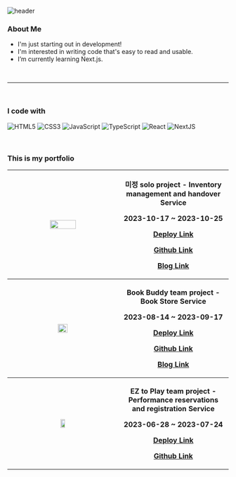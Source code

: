 ![header](https://capsule-render.vercel.app/api?type=waving&text=Hello,%World!&fontSize=20&color=auto&fontAlign=90&fontAlignY=25)


<h3> About Me </h3>

- I'm just starting out in development!
- I'm interested in writing code that's easy to read and usable.
- I’m currently learning Next.js.
<br />

-------

<br />

<h3> I code with </h3>

![HTML5](https://img.shields.io/badge/-HTML5-F05032?style=for-the-badge&logo=html5&logoColor=ffffff)
![CSS3](https://img.shields.io/badge/-CSS3-007ACC?style=for-the-badge&logo=css3)
![JavaScript](https://img.shields.io/badge/-JavaScript-%23F7DF1C?style=for-the-badge&logo=javascript&logoColor=000000&labelColor=%23F7DF1C&color=%23FFCE5A)
![TypeScript](https://img.shields.io/badge/-TypeScript-007ACC?style=for-the-badge&logo=typescript&logoColor=white)
![React](https://img.shields.io/badge/-React-222222?style=for-the-badge&logo=react)
![NextJS](https://img.shields.io/badge/-Next.JS-222222?style=for-the-badge&logo=next.js)

<br />

<h3> This is my portfolio </h3>

<table>
  <tbody>
    <tr>
      <th width='50%'><img src='https://github.com/AngryDoggaebi/AngryDoggaebi/assets/120698922/400984a1-5f9a-460c-9647-7b0494f36ac5' width='50%'></th>
      <th>
        <p><b>미정</b> solo project - Inventory management and handover Service</p>
        <p>2023-10-17 ~ 2023-10-25</p>
        <p><a href="">Deploy Link</a></p>
        <p><a href="https://github.com/AngryDoggaebi/Inventory-Management">Github Link</a></p>
        <p><a href="">Blog Link</a></p>
      </th>
    </tr>
    <tr>
      <th width='50%'><img src='https://github.com/AngryDoggaebi/AngryDoggaebi/assets/120698922/580b416f-623f-4b13-a991-14f511c00f50' width='30%'></th>
      <th>
        <p><b>Book Buddy</b> team project - Book Store Service</p>
        <p>2023-08-14 ~ 2023-09-17</p>
        <p><a href="https://bookbuddy-cook.netlify.app/">Deploy Link</a></p>
        <p><a href="https://github.com/AngryDoggaebi/bookbuddy">Github Link</a></p>
        <p><a href="https://itgoblin.tistory.com/category/Project/Book%20Buddy_Function">Blog Link</a></p>
      </th>
    </tr>
    <tr>
      <th width='50%'><img src='https://github.com/AngryDoggaebi/AngryDoggaebi/assets/120698922/72db8cf4-e102-413d-a7fd-63daaf80cbe1' width='20%'/></th>
      <th>
        <p><b>EZ to Play</b> team project - Performance reservations and registration Service</p>
        <p>2023-06-28 ~ 2023-07-24</p>
        <p><a href="https://ez-to-play.netlify.app/">Deploy Link</a></p>
        <p><a href="https://github.com/AngryDoggaebi/EZtoPlay">Github Link</a></p>
    </th>
  </tbody>
</table>




<!--
**AngryDoggaebi/AngryDoggaebi** is a ✨ _special_ ✨ repository because its `README.md` (this file) appears on your GitHub profile.

Here are some ideas to get you started:

- 🔭 I’m currently working on ...
- 🌱 I’m currently learning ...
- 👯 I’m looking to collaborate on ...
- 🤔 I’m looking for help with ...
- 💬 Ask me about ...
- 📫 How to reach me: ...
- 😄 Pronouns: ...
- ⚡ Fun fact: ...
-->
